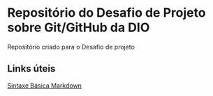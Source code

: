 # Repositório do Desafio de Projeto sobre Git/GitHub da DIO
Repositório criado para o Desafio de projeto

## Links úteis
[Sintaxe Básica Markdown](https://www.markdownguide.org/basic-syntax/)
